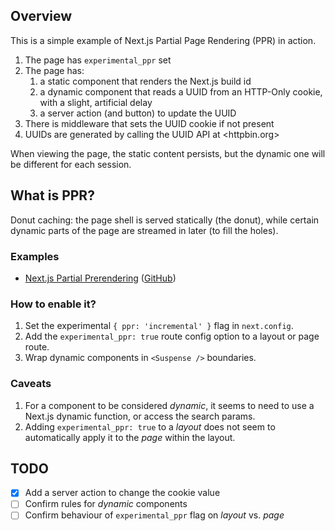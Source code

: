 ## Overview

This is a simple example of Next.js Partial Page Rendering (PPR) in action.

1. The page has `experimental_ppr` set
2. The page has:
   1. a static component that renders the Next.js build id
   2. a dynamic component that reads a UUID from an HTTP-Only cookie, with a slight, artificial delay
   3. a server action (and button) to update the UUID
3. There is middleware that sets the UUID cookie if not present
4. UUIDs are generated by calling the UUID API at <httpbin.org>

When viewing the page, the static content persists, but the dynamic one will be
different for each session.

## What is PPR?

Donut caching: the page shell is served statically (the donut), while certain
dynamic parts of the page are streamed in later (to fill the holes).

### Examples

- [Next.js Partial Prerendering](https://www.partialprerendering.com/) ([GitHub](https://github.com/vercel-labs/next-partial-prerendering))

### How to enable it?

1. Set the experimental `{ ppr: 'incremental' }` flag in `next.config`.
2. Add the `experimental_ppr: true` route config option to a layout or page route.
3. Wrap dynamic components in `<Suspense />` boundaries.

### Caveats

1. For a component to be considered _dynamic_, it seems to need to use a Next.js dynamic function, or access the search params.
2. Adding `experimental_ppr: true` to a _layout_ does not seem to automatically apply it to the _page_ within the layout.

## TODO

- [x] Add a server action to change the cookie value
- [ ] Confirm rules for _dynamic_ components
- [ ] Confirm behaviour of `experimental_ppr` flag on _layout_ vs. _page_
